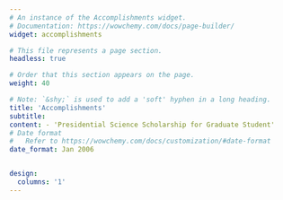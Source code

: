```yaml
---
# An instance of the Accomplishments widget.
# Documentation: https://wowchemy.com/docs/page-builder/
widget: accomplishments

# This file represents a page section.
headless: true

# Order that this section appears on the page.
weight: 40

# Note: `&shy;` is used to add a 'soft' hyphen in a long heading.
title: 'Accomplish­ments'
subtitle: 
content: - 'Presidential Science Scholarship for Graduate Student'
# Date format
#   Refer to https://wowchemy.com/docs/customization/#date-format
date_format: Jan 2006


design:
  columns: '1'
---
```


